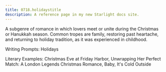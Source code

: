 ```yaml
---
title: 0718.holidaystitle
description: A reference page in my new Starlight docs site.
---
```

A subgenre of romance in which lovers meet or unite during the Christmas or Hanukkah season. 
Common tropes are family, restoring past heartache, and returning to holiday tradition, 
as it was experienced in childhood. 

Writing Prompts: Holidays 

Literary Examples: 
Christmas Eve at Friday Harbor, 
Unwrapping Her Perfect Match: A London Legends Christmas Romance, 
Baby, It's Cold Outside

